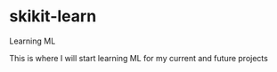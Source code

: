 # skikit-learn
Learning ML

This is where I will start learning ML for my current and future projects
